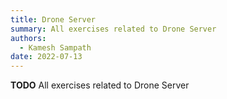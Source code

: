 ```yaml
---
title: Drone Server
summary: All exercises related to Drone Server
authors:
  - Kamesh Sampath
date: 2022-07-13
---
```


__TODO__ All exercises related to Drone Server
